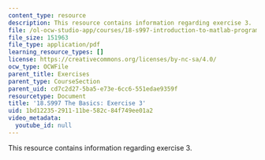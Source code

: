 ```yaml
---
content_type: resource
description: This resource contains information regarding exercise 3.
file: /ol-ocw-studio-app/courses/18-s997-introduction-to-matlab-programming-fall-2011/1bd12235291111be582c84f749ee01a2_MIT18_S997F11_Exercise_3.pdf
file_size: 151963
file_type: application/pdf
learning_resource_types: []
license: https://creativecommons.org/licenses/by-nc-sa/4.0/
ocw_type: OCWFile
parent_title: Exercises
parent_type: CourseSection
parent_uid: cd7c2d27-5ba5-e73e-6cc6-551edae9359f
resourcetype: Document
title: '18.S997 The Basics: Exercise 3'
uid: 1bd12235-2911-11be-582c-84f749ee01a2
video_metadata:
  youtube_id: null
---
```

This resource contains information regarding exercise 3.